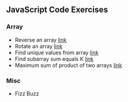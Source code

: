 ## JavaScript Code Exercises

### Array

- Reverse an array [link](exercises/array/reverse-array/README.md)
- Rotate an array [link](exercises/array/array-left-rotation/README.md)
- Find unique values from array [link](exercises/array/uniq-items/README.md)
- Find subarray sum equals K [link](exercises/array/subarray-sum-equals-k/README.md)
- Maximum sum of product of two arrays [link](exercises/array/maximum-sum-of-products/README.md)

### Misc

- Fizz Buzz
